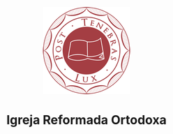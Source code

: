 <p align="center">
  <a href="https://iro.org.br">
    <img alt="Gatsby" src="src/images/iro-logo-200.png" width="200" />
  </a>
</p>
<h1 align="center">
  Igreja Reformada Ortodoxa
</h1>